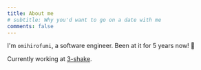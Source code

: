 ```yaml
---
title: About me
# subtitle: Why you'd want to go on a date with me
comments: false
---
```


I'm `omihirofumi`, a software engineer. Been at it for 5 years now! 🚀

Currently working at [3-shake](https://3-shake.com/).   


